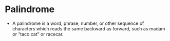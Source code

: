 # Palindrome 

- A palindrome is a word, phrase, number, or other sequence of characters which reads the same backward as forward, such as madam or “taco cat” or racecar.